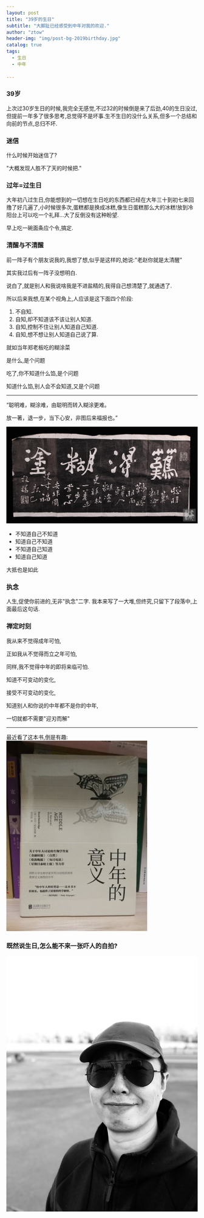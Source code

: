 ```yaml
---
layout: post
title: "39岁的生日"
subtitle: "大脚趾已经感受到中年对我的欢迎."
author: "ztow"
header-img: "img/post-bg-2019birthday.jpg"
catalog: true
tags:
  - 生日
  - 中年

---
```


### 39岁
上次过30岁生日的时候,我完全无感觉,不过32的时候倒是来了后劲,40的生日没过,但提前一年多了很多思考,总觉得不是坏事.生不生日的没什么关系,但多一个总结和向前的节点,总归不坏.

### 迷信
什么时候开始迷信了?

"大概发现人胜不了天的时候把."

### 过年=过生日
大年初八过生日,你能想到的一切想在生日吃的东西都已经在大年三十到初七来回撸了好几遍了,小时候很多次,蛋糕都是换成冰糕,像生日蛋糕那么大的冰糕!放到冷阳台上可以吃一个礼拜...大了反倒没有这种盼望.

早上吃一碗面条应个令,搞定.

### 清醒与不清醒
前一阵子有个朋友说我的,我想了想,似乎是这样的,她说:"老赵你就是太清醒"

其实我过后有一阵子没想明白.

说白了,就是别人和我说啥我是不进盐精的,我得自己想清楚了,就通透了.

所以后来我想,在某个视角上,人应该是这下面四个阶段:
1. 不自知.
2. 自知,却不知道该不该让别人知道.
3. 自知,控制不住让别人知道自己知道.
4. 自知,想不想让别人知道自己说了算.

就如当年郑老板吃的糊涂菜

是什么,是个问题

吃了,你不知道什么馅,是个问题

知道什么馅,别人会不会知道,又是个问题

---- 

“聪明难，糊涂难，由聪明而转入糊涂更难。

放一著，退一步，当下心安，非图后来福报也。”

![难得糊涂][image-1]

- 不知道自己不知道 
- 知道自己不知道 
- 不知道自己知道 
- 知道自己知道

大抵也是如此

### 执念
人生,促使你前进的,无非"执念"二字.
我本来写了一大堆,但终究,只留下了段落中,上面最后这句话.

### 禅定时刻
我从来不觉得成年可怕,

正如我从不觉得而立之年可怕,

同样,我不觉得中年的即将来临可怕.

知道不可变动的变化,

接受不可变动的变化,

知道别人和你说的中年都不是你的中年,

一切就都不需要"迎刃而解"

---

最近看了这本书,倒是有趣:
![中年的意义][image-2]

### 既然说生日,怎么能不来一张吓人的自拍?
![吓人的自拍][image-3]

[image-1]:	/img/post-img-me20190212-1.jpg
[image-2]:	/img/post-img-me20190212-2.jpg
[image-3]:	/img/post-img-2019birthday.jpg